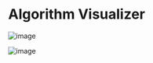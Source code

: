 # Algorithm Visualizer

![image](https://github.com/Axstr0n/Projects/assets/111118363/f84ddb91-d71f-47bc-b2fe-bd8ccc5c4c80)

![image](https://github.com/Axstr0n/Projects/assets/111118363/72adbabb-bc05-4f7d-95ff-ece3b736f9da)

